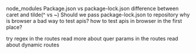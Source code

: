 node_modules
Package.json vs package-lock.json
difference between caret and tilde(^ vs ~)
Should we pass package-lock.json to repository
why is browser a bad way to test apis?
how to test apis in browser in the first place?

try regex in the routes
read more about quer params in the routes 
read about dynamic routes

